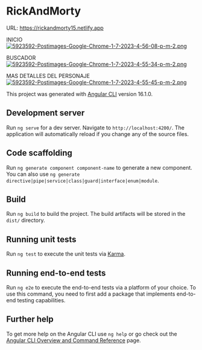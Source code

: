 # RickAndMorty
URL: https://rickandmorty15.netlify.app

INICIO
[![5923592-Postimages-Google-Chrome-1-7-2023-4-56-08-p-m-2.png](https://i.postimg.cc/44MQBK9M/5923592-Postimages-Google-Chrome-1-7-2023-4-56-08-p-m-2.png)](https://postimg.cc/JtNXhzKc)


BUSCADOR
[![5923592-Postimages-Google-Chrome-1-7-2023-4-55-34-p-m-2.png](https://i.postimg.cc/j5xM0GxF/5923592-Postimages-Google-Chrome-1-7-2023-4-55-34-p-m-2.png)](https://postimg.cc/3yqX2fDX)

MAS DETALLES DEL PERSONAJE
[![5923592-Postimages-Google-Chrome-1-7-2023-4-55-45-p-m-2.png](https://i.postimg.cc/Nf3bfyGT/5923592-Postimages-Google-Chrome-1-7-2023-4-55-45-p-m-2.png)](https://postimg.cc/dL9G5Vyt)


This project was generated with [Angular CLI](https://github.com/angular/angular-cli) version 16.1.0.

## Development server

Run `ng serve` for a dev server. Navigate to `http://localhost:4200/`. The application will automatically reload if you change any of the source files.

## Code scaffolding

Run `ng generate component component-name` to generate a new component. You can also use `ng generate directive|pipe|service|class|guard|interface|enum|module`.

## Build

Run `ng build` to build the project. The build artifacts will be stored in the `dist/` directory.

## Running unit tests

Run `ng test` to execute the unit tests via [Karma](https://karma-runner.github.io).

## Running end-to-end tests

Run `ng e2e` to execute the end-to-end tests via a platform of your choice. To use this command, you need to first add a package that implements end-to-end testing capabilities.

## Further help

To get more help on the Angular CLI use `ng help` or go check out the [Angular CLI Overview and Command Reference](https://angular.io/cli) page.
